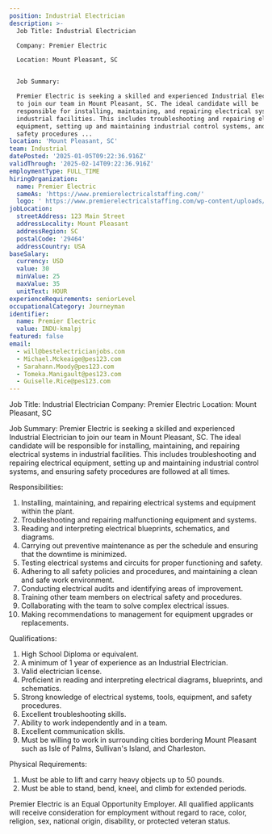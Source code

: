 ```yaml
---
position: Industrial Electrician
description: >-
  Job Title: Industrial Electrician

  Company: Premier Electric

  Location: Mount Pleasant, SC


  Job Summary:

  Premier Electric is seeking a skilled and experienced Industrial Electrician
  to join our team in Mount Pleasant, SC. The ideal candidate will be
  responsible for installing, maintaining, and repairing electrical systems in
  industrial facilities. This includes troubleshooting and repairing electrical
  equipment, setting up and maintaining industrial control systems, and ensuring
  safety procedures ...
location: 'Mount Pleasant, SC'
team: Industrial
datePosted: '2025-01-05T09:22:36.916Z'
validThrough: '2025-02-14T09:22:36.916Z'
employmentType: FULL_TIME
hiringOrganization:
  name: Premier Electric
  sameAs: 'https://www.premierelectricalstaffing.com/'
  logo: ' https://www.premierelectricalstaffing.com/wp-content/uploads/2020/05/Premier-Electrical-Staffing-logo.png'
jobLocation:
  streetAddress: 123 Main Street
  addressLocality: Mount Pleasant
  addressRegion: SC
  postalCode: '29464'
  addressCountry: USA
baseSalary:
  currency: USD
  value: 30
  minValue: 25
  maxValue: 35
  unitText: HOUR
experienceRequirements: seniorLevel
occupationalCategory: Journeyman
identifier:
  name: Premier Electric
  value: INDU-kmalpj
featured: false
email:
  - will@bestelectricianjobs.com
  - Michael.Mckeaige@pes123.com
  - Sarahann.Moody@pes123.com
  - Tomeka.Manigault@pes123.com
  - Guiselle.Rice@pes123.com
---
```




Job Title: Industrial Electrician
Company: Premier Electric
Location: Mount Pleasant, SC

Job Summary:
Premier Electric is seeking a skilled and experienced Industrial Electrician to join our team in Mount Pleasant, SC. The ideal candidate will be responsible for installing, maintaining, and repairing electrical systems in industrial facilities. This includes troubleshooting and repairing electrical equipment, setting up and maintaining industrial control systems, and ensuring safety procedures are followed at all times. 

Responsibilities:

1. Installing, maintaining, and repairing electrical systems and equipment within the plant.
2. Troubleshooting and repairing malfunctioning equipment and systems.
3. Reading and interpreting electrical blueprints, schematics, and diagrams.
4. Carrying out preventive maintenance as per the schedule and ensuring that the downtime is minimized.
5. Testing electrical systems and circuits for proper functioning and safety.
6. Adhering to all safety policies and procedures, and maintaining a clean and safe work environment.
7. Conducting electrical audits and identifying areas of improvement.
8. Training other team members on electrical safety and procedures.
9. Collaborating with the team to solve complex electrical issues.
10. Making recommendations to management for equipment upgrades or replacements.

Qualifications:

1. High School Diploma or equivalent.
2. A minimum of 1 year of experience as an Industrial Electrician.
3. Valid electrician license.
4. Proficient in reading and interpreting electrical diagrams, blueprints, and schematics.
5. Strong knowledge of electrical systems, tools, equipment, and safety procedures.
6. Excellent troubleshooting skills.
7. Ability to work independently and in a team.
8. Excellent communication skills.
9. Must be willing to work in surrounding cities bordering Mount Pleasant such as Isle of Palms, Sullivan's Island, and Charleston.

Physical Requirements:

1. Must be able to lift and carry heavy objects up to 50 pounds.
2. Must be able to stand, bend, kneel, and climb for extended periods.

Premier Electric is an Equal Opportunity Employer. All qualified applicants will receive consideration for employment without regard to race, color, religion, sex, national origin, disability, or protected veteran status.
